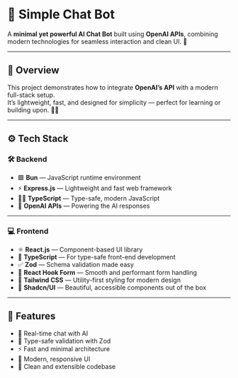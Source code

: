 # 🤖 Simple Chat Bot

A **minimal yet powerful AI Chat Bot** built using **OpenAI APIs**, combining modern technologies for seamless interaction and clean UI. 🚀

---

## 🧠 Overview

This project demonstrates how to integrate **OpenAI’s API** with a modern full-stack setup.  
It’s lightweight, fast, and designed for simplicity — perfect for learning or building upon. 💬✨

---

## ⚙️ Tech Stack

### 🛠️ Backend

- 🟩 **Bun** — JavaScript runtime environment
- ⚡ **Express.js** — Lightweight and fast web framework
- 🧑‍💻 **TypeScript** — Type-safe, modern JavaScript
- 🧬 **OpenAI APIs** — Powering the AI responses

---

### 💻 Frontend

- ⚛️ **React.js** — Component-based UI library
- 🧠 **TypeScript** — For type-safe front-end development
- ✅ **Zod** — Schema validation made easy
- 🧾 **React Hook Form** — Smooth and performant form handling
- 🎨 **Tailwind CSS** — Utility-first styling for modern design
- 💅 **Shadcn/UI** — Beautiful, accessible components out of the box

---

## 🚀 Features

- 💬 Real-time chat with AI
- 🧠 Type-safe validation with Zod
- ⚡ Fast and minimal architecture
- 🎨 Modern, responsive UI
- 🧩 Clean and extensible codebase
